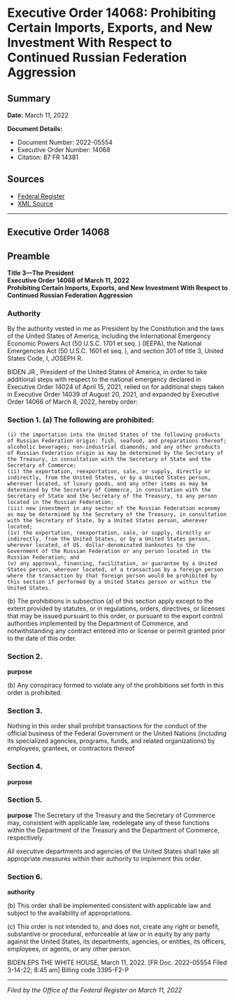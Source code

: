 # Executive Order 14068: Prohibiting Certain Imports, Exports, and New Investment With Respect to Continued Russian Federation Aggression

## Summary

**Date:** March 11, 2022

**Document Details:**
- Document Number: 2022-05554
- Executive Order Number: 14068
- Citation: 87 FR 14381

## Sources
- [Federal Register](https://www.federalregister.gov/documents/2022/03/15/2022-05554/prohibiting-certain-imports-exports-and-new-investment-with-respect-to-continued-russian-federation)
- [XML Source](https://www.federalregister.gov/documents/full_text/xml/2022/03/15/2022-05554.xml)

---

## Executive Order 14068

## Preamble

**Title 3—The President**  
**Executive Order 14068 of March 11, 2022**  
**Prohibiting Certain Imports, Exports, and New Investment With Respect to Continued Russian Federation Aggression**

### Authority

By the authority vested in me as President by the Constitution and the laws of the United States of America, including the International Emergency Economic Powers Act (50 U.S.C. 1701 
et seq.
) (IEEPA), the National Emergencies Act (50 U.S.C. 1601 
et seq.
), and section 301 of title 3, United States Code,
I, JOSEPH R.

BIDEN JR., President of the United States of America, in order to take additional steps with respect to the national emergency declared in Executive Order 14024 of April 15, 2021, relied on for additional steps taken in Executive Order 14039 of August 20, 2021, and expanded by Executive Order 14066 of March 8, 2022, hereby order:
### Section 1. (a) The following are prohibited:

    (i) the importation into the United States of the following products of Russian Federation origin: fish, seafood, and preparations thereof; alcoholic beverages; non-industrial diamonds; and any other products of Russian Federation origin as may be determined by the Secretary of the Treasury, in consultation with the Secretary of State and the Secretary of Commerce;
    (ii) the exportation, reexportation, sale, or supply, directly or indirectly, from the United States, or by a United States person, wherever located, of luxury goods, and any other items as may be determined by the Secretary of Commerce, in consultation with the Secretary of State and the Secretary of the Treasury, to any person located in the Russian Federation;
    (iii) new investment in any sector of the Russian Federation economy as may be determined by the Secretary of the Treasury, in consultation with the Secretary of State, by a United States person, wherever located;
    (iv) the exportation, reexportation, sale, or supply, directly or indirectly, from the United States, or by a United States person, wherever located, of US. dollar-denominated banknotes to the Government of the Russian Federation or any person located in the Russian Federation; and
    (v) any approval, financing, facilitation, or guarantee by a United States person, wherever located, of a transaction by a foreign person where the transaction by that foreign person would be prohibited by this section if performed by a United States person or within the United States.

(b) The prohibitions in subsection (a) of this section apply except to the extent provided by statutes, or in regulations, orders, directives, or licenses that may be issued pursuant to this order, or pursuant to the export control authorities implemented by the Department of Commerce, and notwithstanding any contract entered into or license or permit granted prior to the date of this order.
### Section 2.

**purpose**

(b) Any conspiracy formed to violate any of the prohibitions set forth in this order is prohibited.
### Section 3.

Nothing in this order shall prohibit transactions for the conduct of the official business of the Federal Government or the United Nations (including its specialized agencies, programs, funds, and related organizations) by employees, grantees, or contractors thereof
### Section 4.

**purpose**

### Section 5.

**purpose**
 The Secretary of the Treasury and the Secretary of Commerce may, consistent with applicable law, redelegate any of these functions within the Department of the Treasury and the Department of Commerce, respectively.

All executive departments and agencies of the United States shall take all appropriate measures within their authority to implement this order.
### Section 6.

**authority**

(b) This order shall be implemented consistent with applicable law and subject to the availability of appropriations.

(c) This order is not intended to, and does not, create any right or benefit, substantive or procedural, enforceable at law or in equity by any party against the United States, its departments, agencies, or entities, its officers, employees, or agents, or any other person.

BIDEN.EPS
THE WHITE HOUSE,
March 11, 2022.
[FR Doc. 2022-05554 
Filed 3-14-22; 8:45 am]
Billing code 3395-F2-P

---

*Filed by the Office of the Federal Register on March 11, 2022*
